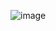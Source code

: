 ![image](https://user-images.githubusercontent.com/126408630/272446195-f62cca8a-280f-4188-86dd-e52a05b2bb90.png)

